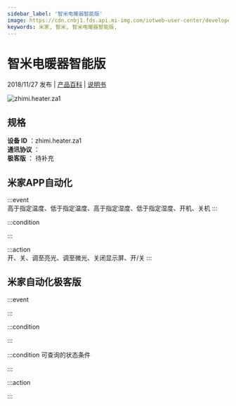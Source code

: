 ```yaml
---
sidebar_label: '智米电暖器智能版'
image: https://cdn.cnbj1.fds.api.mi-img.com/iotweb-user-center/developer_16790701034230E5hUkGQ.png?GalaxyAccessKeyId=AKVGLQWBOVIRQ3XLEW&Expires=9223372036854775807&Signature=0cVcWlxAhGoTmtr2T6WK1SEOzHw=
keywords: 米家, 智米, 智米电暖器智能版, 
---
```

# 智米电暖器智能版

2018/11/27 发布 | [产品百科](https://home.mi.com/webapp/content/baike/product/index.html?model=zhimi.heater.za1/) | [说明书](https://home.mi.com/views/introduction.html?model=zhimi.heater.za1&region=cn)

![zhimi.heater.za1](https://cdn.cnbj1.fds.api.mi-img.com/iotweb-user-center/developer_16790701034230E5hUkGQ.png?GalaxyAccessKeyId=AKVGLQWBOVIRQ3XLEW&Expires=9223372036854775807&Signature=0cVcWlxAhGoTmtr2T6WK1SEOzHw=)

## 规格  
> 
**设备 ID** ：zhimi.heater.za1  
**通讯协议** ：  
**极客版**  ： 待补充 


## 米家APP自动化  

:::event  
高于指定温度、低于指定温度、高于指定湿度、低于指定湿度、开机、关机
:::

:::condition  

:::

:::action   
开、关、调至亮光、调至微光、关闭显示屏、开/关
:::

## 米家自动化极客版  

:::event  

:::

:::condition  

:::

:::condition 可查询的状态条件  

:::

:::action  

:::

        
